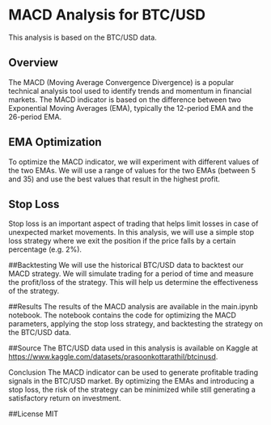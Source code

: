 # MACD Analysis for BTC/USD
This analysis is based on the BTC/USD data.

## Overview
The MACD (Moving Average Convergence Divergence) is a popular technical analysis tool used to identify trends and momentum in financial markets. The MACD indicator is based on the difference between two Exponential Moving Averages (EMA), typically the 12-period EMA and the 26-period EMA.

## EMA Optimization
To optimize the MACD indicator, we will experiment with different values of the two EMAs. We will use a range of values for the two EMAs (between 5 and 35) and use the best values that result in the highest profit.

## Stop Loss
Stop loss is an important aspect of trading that helps limit losses in case of unexpected market movements. In this analysis, we will use a simple stop loss strategy where we exit the position if the price falls by a certain percentage (e.g. 2%).

##Backtesting
We will use the historical BTC/USD data to backtest our MACD strategy. We will simulate trading for a period of time and measure the profit/loss of the strategy. This will help us determine the effectiveness of the strategy.

##Results
The results of the MACD analysis are available in the main.ipynb notebook. The notebook contains the code for optimizing the MACD parameters, applying the stop loss strategy, and backtesting the strategy on the BTC/USD data.

##Source
The BTC/USD data used in this analysis is available on Kaggle at https://www.kaggle.com/datasets/prasoonkottarathil/btcinusd.

Conclusion
The MACD indicator can be used to generate profitable trading signals in the BTC/USD market. By optimizing the EMAs and introducing a stop loss, the risk of the strategy can be minimized while still generating a satisfactory return on investment.

##License
MIT